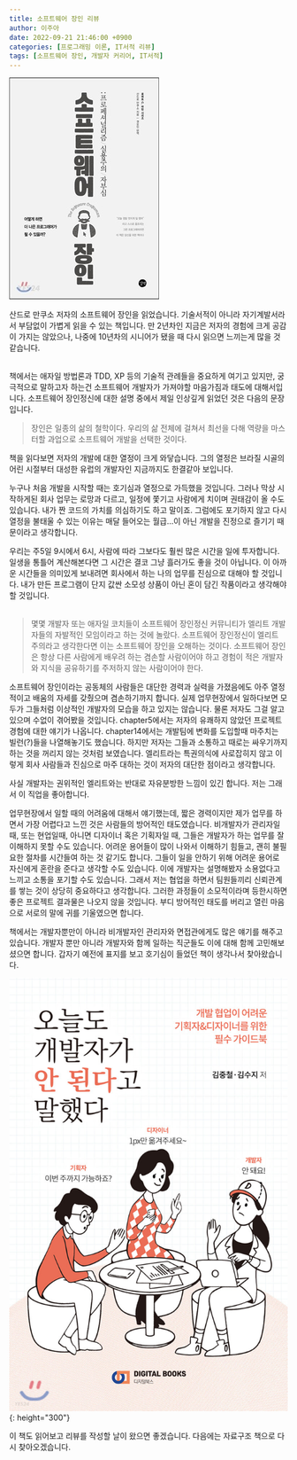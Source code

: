 ```yaml
---
title: 소프트웨어 장인 리뷰
author: 이주아
date: 2022-09-21 21:46:00 +0900
categories: [프로그래밍 이론, IT서적 리뷰]
tags: [소프트웨어 장인, 개발자 커리어, IT서적]
---
```


![Desktop View](/assets/img/20220919/1.jpeg)

산드로 만쿠소 저자의 소프트웨어 장인을 읽었습니다. 기술서적이 아니라 자기계발서라서 부담없이 가볍게 읽을 수 있는 책입니다. 만 2년차인 지금은 저자의 경험에 크게 공감이 가지는 않았으나, 나중에 10년차의 시니어가 됐을 때 다시 읽으면 느끼는게 많을 것 같습니다. 
<br>
<br>

책에서는 애자일 방법론과 TDD, XP 등의 기술적 관례들을 중요하게 여기고 있지만, 궁극적으로 말하고자 하는건 소프트웨어 개발자가 가져야할 마음가짐과 태도에 대해서입니다. 소프트웨어 장인정신에 대한 설명 중에서 제일 인상깊게 읽었던 것은 다음의 문장입니다.

> 장인은 일종의 삶의 철학이다. 우리의 삶 전체에 걸쳐서 최선을 다해 역량을 마스터할 과업으로 소프트웨어 개발을 선택한 것이다.


책을 읽다보면 저자의 개발에 대한 열정이 크게 와닿습니다. 그의 열정은 브라질 시골의 어린 시절부터 대성한 유럽의 개발자인 지금까지도 한결같아 보입니다. 

누구나 처음 개발을 시작할 때는 호기심과 열정으로 가득했을 것입니다. 그러나 막상 시작하게된 회사 업무는 로망과 다르고, 일정에 쫓기고 사람에게 치이며 권태감이 올 수도 있습니다. 내가 짠 코드의 가치를 의심하기도 하고 말이죠. 그럼에도 포기하지 않고 다시 열정을 불태울 수 있는 이유는 매달 들어오는 월급...이 아닌 개발을 진정으로 즐기기 때문이라고 생각합니다.

 우리는 주5일 9시에서 6시, 사람에 따라 그보다도 훨씬 많은 시간을 일에 투자합니다. 일생을 통틀어 계산해본다면 그 시간은 결코 그냥 흘러가도 좋을 것이 아닙니다. 이 아까운 시간들을 의미있게 보내려면 회사에서 하는 나의 업무를 진심으로 대해야 할 것입니다. 내가 만든 프로그램이 단지 값싼 소모성 상품이 아닌 혼이 담긴 작품이라고 생각해야 할 것입니다.
<br>
<br>

> 몇몇 개발자 또는 애자일 코치들이 소프트웨어 장인정신 커뮤니티가 엘리트 개발자들의 자발적인 모임이라고 하는 것에 놀랐다. 소프트웨어 장인정신이 엘리트 주의라고 생각한다면 이는 소프트웨어 장인을 오해하는 것이다. 소프트웨어 장인은 항상 다른 사람에게 배우려 하는 겸손할 사람이어야 하고 경험이 적은 개발자와 지식을 공유하기를 주저하지 않는 사람이어야 한다.
 
소프트웨어 장인이라는 공동체의 사람들은 대단한 경력과 실력을 가졌음에도 아주 열정적이고 배움의 자세를 갖췄으며 겸손하기까지 합니다. 실제 업무현장에서 일하다보면 모두가 그들처럼 이상적인 개발자의 모습을 하고 있지는 않습니다. 물론 저자도 그걸 알고 있으며 수없이 겪어봤을 것입니다. chapter5에서는 저자의 유쾌하지 않았던 프로젝트경험에 대한 얘기가 나옵니다. chapter14에서는 개발팀에 변화를 도입할때 마주치는 빌런(?)들을 나열해놓기도 했습니다. 하지만 저자는 그들과 소통하고 때로는 싸우기까지 하는 것을 꺼리지 않는 것처럼 보였습니다. 엘리트라는 특권의식에 사로잡히지 않고 이렇게 회사 사람들과 진심으로 마주 대하는 것이 저자의 대단한 점이라고 생각합니다.

사실 개발자는 권위적인 엘리트와는 반대로 자유분방한 느낌이 있긴 합니다. 저는 그래서 이 직업을 좋아합니다.

업무현장에서 일할 때의 어려움에 대해서 얘기했는데, 짧은 경력이지만 제가 업무를 하면서 가장 어렵다고 느낀 것은 사람들의 방어적인 태도였습니다. 비개발자가 관리자일 때, 또는 현업일때, 아니면 디자이너 혹은 기획자일 때, 그들은 개발자가 하는 업무를 잘 이해하지 못할 수도 있습니다. 어려운 용어들이 많이 나와서 이해하기 힘들고, 괜히 불필요한 절차를 시간들여 하는 것 같기도 합니다. 그들이 일을 안하기 위해 어려운 용어로 자신에게 혼란을 준다고 생각할 수도 있습니다. 이에 개발자는 설명해봤자 소용없다고 느끼고 소통을 포기할 수도 있습니다. 그래서 저는 협업을 하면서 팀원들끼리 신뢰관계를 쌓는 것이 상당히 중요하다고 생각합니다. 그러한 과정들이 소모적이라며 등한시하면 좋은 프로젝트 결과물은 나오지 않을 것입니다. 부디 방어적인 태도를 버리고 열린 마음으로 서로의 말에 귀를 기울였으면 합니다.

책에서는 개발자뿐만이 아니라 비개발자인 관리자와 면접관에게도 많은 얘기를 해주고 있습니다. 개발자 뿐만 아니라 개발자와 함께 일하는 직군들도 이에 대해 함께 고민해보셨으면 합니다. 갑자기 예전에 표지를 보고 호기심이 들었던 책이 생각나서 찾아왔습니다.

![Desktop View](/assets/img/20220919/2.jpeg){: height="300"}

이 책도 읽어보고 리뷰를 작성할 날이 왔으면 좋겠습니다. 다음에는 자료구조 책으로 다시 찾아오겠습니다.